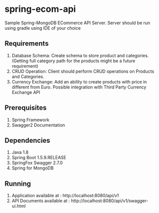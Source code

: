 # spring-ecom-api
Sample Spring-MongoDB ECommerce API Server. 
Server should be run using gradle using IDE of your choice

## Requirements
1. Database Schema: Create schema to store product and categories. (Getting full category path for the products might be a future requirement)
2. CRUD Operation: Client should perform CRUD operations on Products and Categories.
3. Currency Exchange: Add an ability to create products with price in different from Euro. Possible integration with Third Party Currency Exchange API

## Prerequisites
1. Spring Framework
2. Swagger2 Documentation


## Dependencies
1. Java 1.8 
2. Spring Boot 1.5.9.RELEASE
3. SpringFox Swagger 2.7.0 
4. Spring for MongoDB 

## Running
1. Application available at : http://localhost:8080/api/v1
2. API Documents available at : http://localhost:8080/api/v1/swagger-ui.html